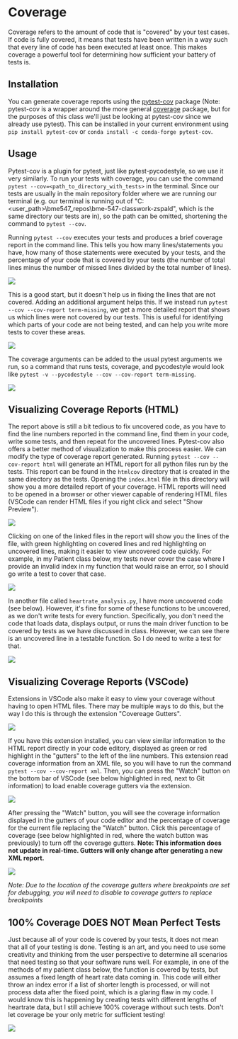 # Coverage

Coverage refers to the amount of code that is "covered" by your test cases. If code is fully covered, it means that tests have been written in a way such that every line of code has been executed at least once. This makes coverage a powerful tool for determining how sufficient your battery of tests is. 

## Installation

You can generate coverage reports using the [pytest-cov](https://pytest-cov.readthedocs.io/en/latest/readme.html) package (Note: pytest-cov is a wrapper around the more general [coverage](https://coverage.readthedocs.io/en/7.6.1/) package, but for the purposes of this class we'll just be looking at pytest-cov since we already use pytest). This can be installed in your current environment using `pip install pytest-cov` or `conda install -c conda-forge pytest-cov`.

## Usage

Pytest-cov is a plugin for pytest, just like  pytest-pycodestyle, so we use it very similarly. To run your tests with coverage, you can use the command `pytest --cov=<path_to_directory_with_tests>` in the terminal. Since our tests are usually in the main repository folder where we are running our terminal (e.g. our terminal is running out of "C:<user_path>\bme547_repos\bme-547-classwork-zspald", which is the same directory our tests are in), so the path can be omitted, shortening the command to `pytest --cov`.

Running `pytest --cov` executes your tests and produces a brief coverage report in the command line. This tells you how many lines/statements you have, how many of those statements were executed by your tests, and the percentage of your code that is covered by your tests (the number of total lines minus the number of missed lines divided by the total number of lines).

![](figs/cli_cov.png)

This is a good start, but it doesn't help us in fixing the lines that are not covered. Adding an additional argument helps this. If we instead run `pytest --cov --cov-report term-missing`, we get a more detailed report that shows us which lines were not covered by our tests. This is useful for identifying which parts of your code are not being tested, and can help you write more tests to cover these areas.

![](figs/cli_cov_missing.png)

The coverage arguments can be added to the usual pytest arguments we run, so a command that runs tests, coverage, and pycodestyle would look like `pytest -v --pycodestyle --cov --cov-report term-missing`.

![](figs/cli_cov_pytest.png)

## Visualizing Coverage Reports (HTML)

The report above is still a bit tedious to fix uncovered code, as you have to find the line numbers reported in the command line, find them in your code, write some tests, and then repeat for the uncovered lines. Pytest-cov also offers a better method of visualization to make this process easier. We can modify the type of coverage report generated. Running `pytest --cov --cov-report html` will generate an HTML report for all python files run by the tests. This report can be found in the `htmlcov` directory that is created in the same directory as the tests. Opening the `index.html` file in this directory will show you a more detailed report of your coverage. HTML reports will need to be opened in a browser or other viewer capable of rendering HTML files (VSCode can render HTML files if you right click and select "Show Preview").

![](figs/html_cov_index.png)

Clicking on one of the linked files in the report will show you the lines of the file, with green highlighting on covered lines and red highlighting on uncovered lines, making it easier to view uncovered code quickly. For example, in my Patient class below, my tests never cover the case where I provide an invalid index in my function that would raise an error, so I should go write a test to cover that case.

![](figs/html_cov_patient.png)

In another file called `heartrate_analysis.py`, I have more uncovered code (see below). However, it's fine for some of these functions to be uncovered, as we don't write tests for every function. Specifically, you don't need the code that loads data, displays output, or runs the main driver function to be covered by tests as we have discussed in class. However, we can see there is an uncovered line in a testable function. So I do need to write a test for that.

![](figs/html_cov_heartrate.png)

## Visualizing Coverage Reports (VSCode)

Extensions in VSCode also make it easy to view your coverage without having to open HTML files. There may be multiple ways to do this, but the way I do this is through the extension "Covereage Gutters".

![](figs/cov_gutter.png)

If you have this extension installed, you can view similar information to the HTML report directly in your code editory, displayed as green or red highlight in the "gutters" to the left of the line numbers. This extension read coverage information from an XML file, so you will have to run the command `pytest --cov --cov-report xml`. Then, you can press the "Watch" button on the bottom bar of VSCode (see below highlighted in red, next to Git information) to load enable coverage gutters via the extension.

![](figs/vscode_cov_pre.png)

After pressing the "Watch" button, you will see the coverage information displayed in the gutters of your code editor and the percentage of coverage for the current file replacing the "Watch" button. Click this percentage of coverage (see below highlighted in red, where the watch button was previously) to turn off the coverage gutters. **Note: This information does not update in real-time. Gutters will only change after generating a new XML report.**

![](figs/vscode_cov_post.png)

*Note: Due to the location of the coverage gutters where breakpoints are set for debugging, you will need to disable to coverage gutters to replace breakpoints*

## 100% Coverage DOES NOT Mean Perfect Tests

Just because all of your code is covered by your tests, it does not mean that all of your testing is done. Testing is an art, and you need to use some creativity and thinking from the user perspective to determine all scenarios that need testing so that your software runs well. For example, in one of the methods of my patient class below, the function is covered by tests, but assumes a fixed length of heart rate data coming in. This code will either throw an index error if a list of shorter length is processed, or will not process data after the fixed point, which is a glaring flaw in my code. I would know this is happening by creating tests with different lengths of heartrate data, but I still achieve 100% coverage without such tests. Don't let coverage be your only metric for sufficient testing!

![](figs/cov_not_sufficient.png)